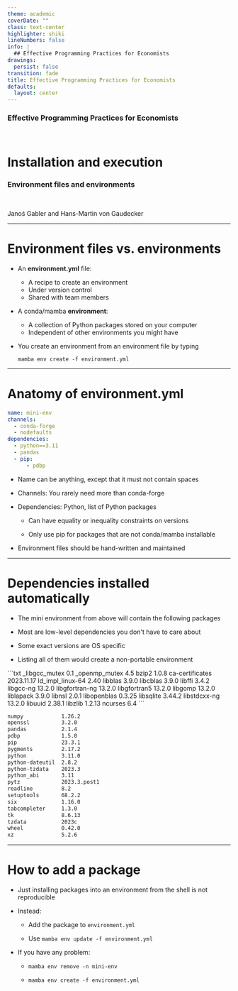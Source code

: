 ```yaml
---
theme: academic
coverDate: ""
class: text-center
highlighter: shiki
lineNumbers: false
info: |
  ## Effective Programming Practices for Economists
drawings:
  persist: false
transition: fade
title: Effective Programming Practices for Economists
defaults:
  layout: center
---
```


### Effective Programming Practices for Economists

<br/>

# Installation and execution

### Environment files and environments

<br/>

Janoś Gabler and Hans-Martin von Gaudecker

---

# Environment files vs. environments

- An **environment.yml** file:
  - A recipe to create an environment
  - Under version control
  - Shared with team members
- A conda/mamba **environment**:
  - A collection of Python packages stored on your computer
  - Independent of other environments you might have
- You create an environment from an environment file by typing

  ```
  mamba env create -f environment.yml
  ```

---

# Anatomy of environment.yml

<div class="flex gap-4">
<div>

```yaml
name: mini-env
channels:
  - conda-forge
  - nodefaults
dependencies:
  - python==3.11
  - pandas
  - pip:
      - pdbp
```

</div>
<div>

- Name can be anything, except that it must not contain spaces

- Channels: You rarely need more than conda-forge

- Dependencies: Python, list of Python packages

  - Can have equality or inequality constraints on versions

  - Only use pip for packages that are not conda/mamba installable

- Environment files should be hand-written and maintained

</div>
</div>

---

# Dependencies installed automatically

<div class="flex gap-4">
<div>


- The mini environment from above will contain the following packages

- Most are low-level dependencies you don't have to care about

- Some exact versions are OS specific

- Listing all of them would create a non-portable environment

</div>
<div>
```txt
_libgcc_mutex    0.1
_openmp_mutex    4.5
bzip2            1.0.8
ca-certificates  2023.11.17
ld_impl_linux-64 2.40
libblas          3.9.0
libcblas         3.9.0
libffi           3.4.2
libgcc-ng        13.2.0
libgfortran-ng   13.2.0
libgfortran5     13.2.0
libgomp          13.2.0
liblapack        3.9.0
libnsl           2.0.1
libopenblas      0.3.25
libsqlite        3.44.2
libstdcxx-ng     13.2.0
libuuid          2.38.1
libzlib          1.2.13
ncurses          6.4
```

</div>

<div>

```txt
numpy            1.26.2
openssl          3.2.0
pandas           2.1.4
pdbp             1.5.0
pip              23.3.1
pygments         2.17.2
python           3.11.0
python-dateutil  2.8.2
python-tzdata    2023.3
python_abi       3.11
pytz             2023.3.post1
readline         8.2
setuptools       68.2.2
six              1.16.0
tabcompleter     1.3.0
tk               8.6.13
tzdata           2023c
wheel            0.42.0
xz               5.2.6
```

</div>

</div>

---

# How to add a package

- Just installing packages into an environment from the shell is not reproducible

- Instead:

  - Add the package to `environment.yml`

  - Use `mamba env update -f environment.yml`

- If you have any problem:

  - `mamba env remove -n mini-env`

  - `mamba env create -f environment.yml`
